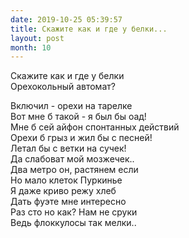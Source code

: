 ```yaml
---
date: 2019-10-25 05:39:57
title: Скажите как и где у белки...
layout: post
month: 10
---
```

Скажите как и где у белки<br/>
Орехокольный автомат? <br/>
<!--more-->
Включил - орехи на тарелке<br/>
Вот мне б такой - я был бы оад! <br/>
Мне б сей айфон спонтанных действий<br/>
Орехи б грыз и жил бы с песней!<br/>
Летал бы с ветки на сучек! <br/>
Да слабоват мой мозжечек.. <br/>
Два метро он,  растянем если<br/>
Но мало клеток Пуркинье<br/>
Я даже криво режу хлеб<br/>
Дать фуэте мне интересно <br/>
Раз сто но как? Нам не сруки<br/>
Ведь флоккулосы так мелки..<br/>